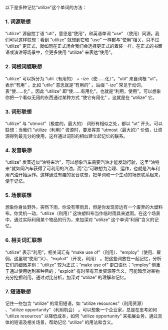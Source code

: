 以下是多种记忆“utilize”这个单词的方法：
### 1. 词源联想
“utilize” 源自拉丁语 “uti”，意思是“使用”，和英语单词 “use” （使用）同源。我们可以这样联想：看到 “utilize” 就想到它和 “use” 一样都与“使用”相关，只不过 “utilize” 更正式，就如同在正式场合我们会选择更正式的着装一样，在正式的书面语或演讲等场景中，会更多使用 “utilize” 来表达“使用”。

### 2. 词根词缀联想
“utilize” 可以拆分为 “util（有用的） + -ize（使……化）”。“util” 来自词根 “ut”，表示“有用” ，比如 “utile” 意思就是“有用的” 。后缀 “-ize” 常见于动词，表“使……化” 。因此 “utilize” 即“使……有用化”，也就是“利用，使用”。可以想象你把一个看似无用的东西通过某种方式 “使它有用化” ，这就是在 “utilize” 它。

### 3. 词形联想
“utilize” 与 “utmost”（极度的，最大的） 词形有相似之处，都以 “ut” 开头。可以联想：当我们 “utilize（利用）” 资源时，要发挥其 “utmost（最大的）” 价值，让资源得到最充分的使用，这样通过词形的相似建立起记忆的联系。

### 4. 发音联想
“utilize” 发音近似“油特来治”，可以想象汽车需要汽油才能发动行驶，这里“油特来”就如同汽车获得了可利用的汽油，而“治”可联想为治理、运作，也就是汽车利用汽油开始运作。这样通过有趣的发音联想，把单词和一个生动的场景联系起来，便于记忆。

### 5. 场景联想
想象你身处野外，突然下雨，你没有带雨具，但是你发现旁边有一个废弃的大塑料布。你灵机一动，“utilize（利用）” 这块塑料布当作临时雨具来遮雨。在这个场景中，通过实际利用某个物品的行为，来加深对 “utilize” 这个单词“利用”含义的记忆。

### 6. 相关词汇联想
“utilize” 表示“利用”，相关词汇有 “make use of”（利用）、“employ”（使用、雇佣，这里取“使用”义）、“exploit”（开发，利用） 。把这些词放在一起记忆，分析它们的细微差别：“utilize” 较为正式；“make use of” 更口语化；“employ” 侧重于通过使用达到某种目的；“exploit” 有时带有开发资源等含义，可能暗示对某物充分挖掘利用。通过对比分析，加深对 “utilize” 的理解和记忆。

### 7. 短语联想
记住一些包含 “utilize” 的常用短语，如 “utilize resources”（利用资源） 、“utilize opportunity”（利用机会） 。可以想象一个企业家，总是在思考如何 “utilize resources” 以降低成本，如何 “utilize opportunity” 来拓展业务，通过具体的短语及相关场景，帮助记忆 “utilize” 的用法和含义。 